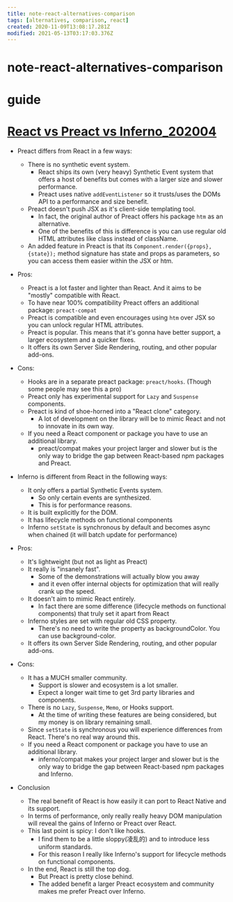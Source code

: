 ```yaml
---
title: note-react-alternatives-comparison
tags: [alternatives, comparison, react]
created: 2020-11-09T13:08:17.281Z
modified: 2021-05-13T03:17:03.376Z
---
```


# note-react-alternatives-comparison

# guide

# [React vs Preact vs Inferno_202004](https://dev.to/tamb/react-vs-preact-vs-inferno-15go)
- Preact differs from React in a few ways:
  - There is no synthetic event system. 
    - React ships its own (very heavy) Synthetic Event system that offers a host of benefits but comes with a larger size and slower performance. 
    - Preact uses native `addEventListener` so it trusts/uses the DOMs API to a performance and size benefit.
  - Preact doesn't push JSX as it's client-side templating tool. 
    - In fact, the original author of Preact offers his package `htm` as an alternative. 
    - One of the benefits of this is difference is you can use regular old HTML attributes like class instead of className.
  - An added feature in Preact is that its `Component.render({props}, {state});` method signature has state and props as parameters, so you can access them easier within the JSX or htm.
- Pros:
  - Preact is a lot faster and lighter than React. And it aims to be "mostly" compatible with React.
  - To have near 100% compatibility Preact offers an additional package: `preact-compat`
  - Preact is compatible and even encourages using `htm` over JSX so you can unlock regular HTML attributes.
  - Preact is popular. This means that it's gonna have better support, a larger ecosystem and a quicker fixes.
  - It offers its own Server Side Rendering, routing, and other popular add-ons.
- Cons:
  - Hooks are in a separate preact package: `preact/hooks`. (Though some people may see this a pro)
  - Preact only has experimental support for `Lazy` and `Suspense` components.
  - Preact is kind of shoe-horned into a "React clone" category. 
    - A lot of development on the library will be to mimic React and not to innovate in its own way.
  - If you need a React component or package you have to use an additional library. 
    - preact/compat makes your project larger and slower but is the only way to bridge the gap between React-based npm packages and Preact.

- Inferno is different from React in the following ways:
  - It only offers a partial Synthetic Events system. 
    - So only certain events are synthesized. 
    - This is for performance reasons.
  - It is built explicitly for the DOM.
  - It has lifecycle methods on functional components
  - Inferno `setState` is synchronous by default and becomes async when chained (it will batch update for performance)
- Pros:
  - It's lightweight (but not as light as Preact)
  - It really is "insanely fast". 
    - Some of the demonstrations will actually blow you away 
    - and it even offer internal objects for optimization that will really crank up the speed.
  - It doesn't aim to mimic React entirely. 
    - In fact there are some difference (lifecycle methods on functional components) that truly set it apart from React
  - Inferno styles are set with regular old CSS property. 
    - There's no need to write the property as backgroundColor. You can use background-color.
  - It offers its own Server Side Rendering, routing, and other popular add-ons.
- Cons:
  - It has a MUCH smaller community. 
    - Support is slower and ecosystem is a lot smaller. 
    - Expect a longer wait time to get 3rd party libraries and components.
  - There is no `Lazy`,   `Suspense`,   `Memo`, or Hooks support. 
    - At the time of writing these features are being considered, but my money is on library remaining small.
  - Since `setState` is synchronous you will experience differences from React. There's no real way around this.
  - If you need a React component or package you have to use an additional library. 
    - inferno/compat makes your project larger and slower but is the only way to bridge the gap between React-based npm packages and Inferno.

- Conclusion
  - The real benefit of React is how easily it can port to React Native and its support. 
  - In terms of performance, only really really heavy DOM manipulation will reveal the gains of Inferno or Preact over React.
  - This last point is spicy: I don't like hooks. 
    - I find them to be a little sloppy(凌乱的) and to introduce less uniform standards. 
    - For this reason I really like Inferno's support for lifecycle methods on functional components.
  - In the end, React is still the top dog. 
    - But Preact is pretty close behind. 
    - The added benefit a larger Preact ecosystem and community makes me prefer Preact over Inferno.  
